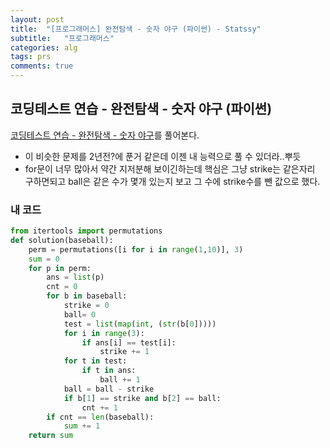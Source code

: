 ```yaml
---
layout: post
title:  "[프로그래머스] 완전탐색 - 숫자 야구 (파이썬) - Statssy"
subtitle:   "프로그래머스"
categories: alg
tags: prs
comments: true
---
```


## 코딩테스트 연습 - 완전탐색 - 숫자 야구 (파이썬)

[코딩테스트 연습 - 완전탐색 - 숫자 야구](https://programmers.co.kr/learn/courses/30/lessons/42841)를 풀어본다.
  

- 이 비슷한 문제를 2년전?에 푼거 같은데 이젠 내 능력으로 풀 수 있더라..뿌듯
- for문이 너무 많아서 약간 지저분해 보이긴하는데 핵심은 그냥 strike는 같은자리 구하면되고 ball은 같은 수가 몇개 있는지 보고 그 수에 strike수를 뺀 값으로 했다.
  

### 내 코드

```python
from itertools import permutations
def solution(baseball):
    perm = permutations([i for i in range(1,10)], 3)
    sum = 0
    for p in perm:
        ans = list(p)
        cnt = 0
        for b in baseball:
            strike = 0 
            ball= 0
            test = list(map(int, (str(b[0]))))
            for i in range(3):
                if ans[i] == test[i]:
                    strike += 1
            for t in test:
                if t in ans:
                    ball += 1
            ball = ball - strike
            if b[1] == strike and b[2] == ball:
                cnt += 1
        if cnt == len(baseball):
            sum += 1
    return sum
```
